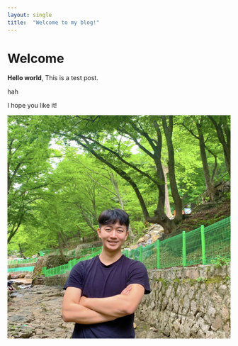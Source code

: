 ```yaml
---
layout: single
title:  "Welcome to my blog!"
---
```

# Welcome

**Hello world**, This is a test post.

hah

I hope you like it!

![1691672421739](image/2023-08-10-test11/1691672421739.png)

